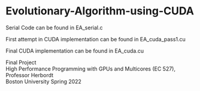 # Evolutionary-Algorithm-using-CUDA
Serial Code can be found in EA_serial.c  <br>

First attempt in CUDA implementation can be found in EA_cuda_pass1.cu<br>

Final CUDA implementation can be found in EA_cuda.cu<br>

Final Project<br>
High Performance Programming with GPUs and Multicores (EC 527), Professor Herbordt<br>
Boston University Spring 2022 


